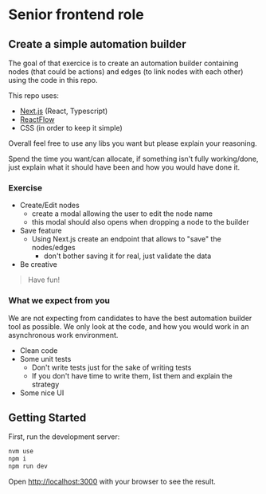 # Senior frontend role

## Create a simple automation builder

The goal of that exercice is to create an automation builder containing nodes (that could be actions) and edges (to link nodes with each other) using the code in this repo.

This repo uses:

-   [Next.js](https://nextjs.org/docs) (React, Typescript)
-   [ReactFlow](https://reactflow.dev/learn)
-   CSS (in order to keep it simple)

Overall feel free to use any libs you want but please explain your reasoning.

Spend the time you want/can allocate, if something isn't fully working/done, just explain what it should have been and how you would have done it.

### Exercise

-   Create/Edit nodes
    -   create a modal allowing the user to edit the node name
    -   this modal should also opens when dropping a node to the builder
-   Save feature
    -   Using Next.js create an endpoint that allows to "save" the nodes/edges
        -   don't bother saving it for real, just validate the data
-   Be creative

> Have fun!

### What we expect from you

We are not expecting from candidates to have the best automation builder tool as possible.
We only look at the code, and how you would work in an asynchronous work environment.

-   Clean code
-   Some unit tests
    -   Don't write tests just for the sake of writing tests
    -   If you don't have time to write them, list them and explain the strategy
-   Some nice UI

## Getting Started

First, run the development server:

```bash
nvm use
npm i
npm run dev
```

Open [http://localhost:3000](http://localhost:3000) with your browser to see the result.
